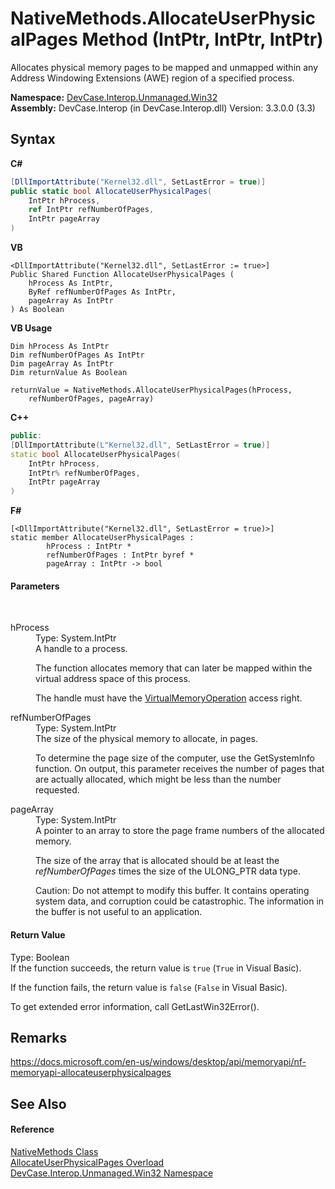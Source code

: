 # NativeMethods.AllocateUserPhysicalPages Method (IntPtr, IntPtr, IntPtr)
 

Allocates physical memory pages to be mapped and unmapped within any Address Windowing Extensions (AWE) region of a specified process.

**Namespace:**&nbsp;<a href="N_DevCase_Interop_Unmanaged_Win32">DevCase.Interop.Unmanaged.Win32</a><br />**Assembly:**&nbsp;DevCase.Interop (in DevCase.Interop.dll) Version: 3.3.0.0 (3.3)

## Syntax

**C#**<br />
``` C#
[DllImportAttribute("Kernel32.dll", SetLastError = true)]
public static bool AllocateUserPhysicalPages(
	IntPtr hProcess,
	ref IntPtr refNumberOfPages,
	IntPtr pageArray
)
```

**VB**<br />
``` VB
<DllImportAttribute("Kernel32.dll", SetLastError := true>]
Public Shared Function AllocateUserPhysicalPages ( 
	hProcess As IntPtr,
	ByRef refNumberOfPages As IntPtr,
	pageArray As IntPtr
) As Boolean
```

**VB Usage**<br />
``` VB Usage
Dim hProcess As IntPtr
Dim refNumberOfPages As IntPtr
Dim pageArray As IntPtr
Dim returnValue As Boolean

returnValue = NativeMethods.AllocateUserPhysicalPages(hProcess, 
	refNumberOfPages, pageArray)
```

**C++**<br />
``` C++
public:
[DllImportAttribute(L"Kernel32.dll", SetLastError = true)]
static bool AllocateUserPhysicalPages(
	IntPtr hProcess, 
	IntPtr% refNumberOfPages, 
	IntPtr pageArray
)
```

**F#**<br />
``` F#
[<DllImportAttribute("Kernel32.dll", SetLastError = true)>]
static member AllocateUserPhysicalPages : 
        hProcess : IntPtr * 
        refNumberOfPages : IntPtr byref * 
        pageArray : IntPtr -> bool 

```


#### Parameters
&nbsp;<dl><dt>hProcess</dt><dd>Type: System.IntPtr<br />A handle to a process. 

 The function allocates memory that can later be mapped within the virtual address space of this process. 

 The handle must have the <a href="T_DevCase_Interop_Unmanaged_Win32_Enums_ProcessAccessRights">VirtualMemoryOperation</a> access right.</dd><dt>refNumberOfPages</dt><dd>Type: System.IntPtr<br />The size of the physical memory to allocate, in pages. 

 To determine the page size of the computer, use the GetSystemInfo function. On output, this parameter receives the number of pages that are actually allocated, which might be less than the number requested.</dd><dt>pageArray</dt><dd>Type: System.IntPtr<br />A pointer to an array to store the page frame numbers of the allocated memory. 

 The size of the array that is allocated should be at least the *refNumberOfPages* times the size of the ULONG_PTR data type. 

 Caution: Do not attempt to modify this buffer. It contains operating system data, and corruption could be catastrophic. The information in the buffer is not useful to an application.</dd></dl>

#### Return Value
Type: Boolean<br />If the function succeeds, the return value is `true` (`True` in Visual Basic). 

 If the function fails, the return value is `false` (`False` in Visual Basic). 

 To get extended error information, call GetLastWin32Error().

## Remarks
<a href="https://docs.microsoft.com/en-us/windows/desktop/api/memoryapi/nf-memoryapi-allocateuserphysicalpages" target="_blank">https://docs.microsoft.com/en-us/windows/desktop/api/memoryapi/nf-memoryapi-allocateuserphysicalpages</a>

## See Also


#### Reference
<a href="T_DevCase_Interop_Unmanaged_Win32_NativeMethods">NativeMethods Class</a><br /><a href="Overload_DevCase_Interop_Unmanaged_Win32_NativeMethods_AllocateUserPhysicalPages">AllocateUserPhysicalPages Overload</a><br /><a href="N_DevCase_Interop_Unmanaged_Win32">DevCase.Interop.Unmanaged.Win32 Namespace</a><br />